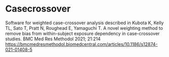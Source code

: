 # Casecrossover
Software for weighted case-crossover analysis described in 
Kubota K, Kelly TL, Sato T, Pratt N, Roughead E, Yamaguchi T. A novel weighting method to remove bias from within-subject exposure dependency in case-crossover studies. 
BMC Med Res Methodol  2021; 21:214
https://bmcmedresmethodol.biomedcentral.com/articles/10.1186/s12874-021-01408-5
